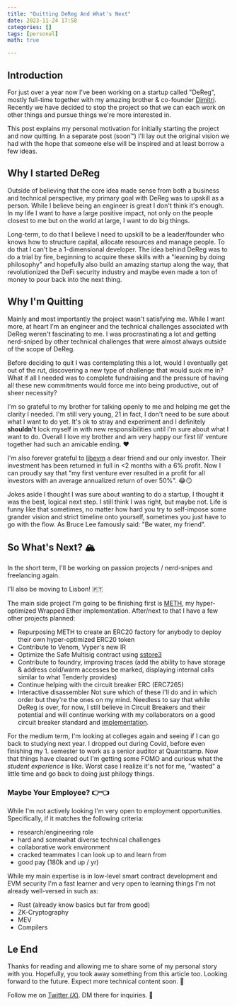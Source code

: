 ```yaml
---
title: "Quitting DeReg And What's Next"
date: 2023-11-24 17:58
categories: []
tags: [personal]
math: true

---
```


## Introduction

For just over a year now I've been working on a startup called "DeReg", mostly full-time together
with my amazing brother & co-founder [Dimitri](https://twitter.com/dimidumo). Recently we have
decided to stop the project so that we can each work on other things and pursue things we're more
interested in.

This post explains my personal motivation for initially starting the project and now quitting. In
a separate post (soon™️) I'll lay out the original vision we had with the hope that someone else
will be inspired and at least borrow a few ideas.

## Why I started DeReg

Outside of believing that the core idea made sense from both a business and technical perspective,
my primary goal with DeReg was to upskill as a person. While I believe being an engineer is great
I don't think it's enough. In my life I want to have a large positive impact, not only on the people
closest to me but on the world at large, I want to do big things.

Long-term, to do that I believe I need to upskill to be a leader/founder who knows how to
structure capital, allocate resources and manage people. To do that I can't be a 1-dimensional
developer. The idea behind DeReg was to do a trial by fire, beginning to acquire these skills with
a "learning by doing philosophy" and hopefully also build an amazing startup along the way, that
revolutionized the DeFi security industry and maybe even made a ton of money to pour back into the
next thing.

## Why I'm Quitting

Mainly and most importantly the project wasn't satisfying me. While I want more, at heart I'm an
engineer and the technical challenges associated with DeReg weren't fascinating to me. I was
procrastinating a lot and getting nerd-sniped by other technical challenges that were almost
always outside of the scope of DeReg.

Before deciding to quit I was contemplating this a lot, would I eventually get out of the
rut, discovering a new type of challenge that would suck me in? What if all I needed was to
complete fundraising and the pressure of having all these new commitments would force me into
being productive, out of sheer necessity?

I'm so grateful to my brother for talking openly to me and helping me get the clarity I needed.
I'm still very young, 21 in fact, I don't need to be sure about what I want to do yet. It's ok to
stray and experiment and I definitely **shouldn't** lock myself in with new responsibilities until
I'm sure about what I want to do. Overall I love my brother and am very happy our first lil' venture
together had such an amicable ending. ❤️

I'm also forever grateful to [libevm](https://twitter.com/libevm) a dear friend and our only
investor. Their investment has been returned in full in <2 months with a 6% profit. Now I can
proudly say that "my first venture ever resulted in a profit for all investors with an average
annualized return of over 50%". 😂😏

Jokes aside I thought I was sure about wanting to do a startup, I thought it was the best, logical
next step. I still think I was right, but maybe not. Life is funny like that sometimes, no matter
how hard you try to self-impose some grander vision and strict timeline onto yourself, sometimes you
just have to go with the flow. As Bruce Lee famously said: "Be water, my friend".

## So What's Next? 🏔️

In the short term, I'll be working on passion projects / nerd-snipes and freelancing again.

I'll also be moving to Lisbon! 🇵🇹

The main side project I'm going to be finishing first is
[METH](https://github.com/philogy/meth-weth), my hyper-optimized Wrapped Ether implementation.
After/next to that I have a few other projects planned:
- Repurposing METH to create an ERC20 factory for anybody to deploy their own hyper-optimized ERC20 token
- Contribute to Venom, Vyper's new IR
- Optimize the Safe Multisig contract using [sstore3](https://github.com/philogy/sstore3)
- Contribute to foundry, improving traces (add the ability to have storage & address cold/warm accesses be marked, displaying internal calls similar to what Tenderly provides)
- Continue helping with the circuit breaker ERC (ERC7265)
- Interactive disassembler
Not sure which of these I'll do and in which order but they're the ones on my mind. Needless to say
that while DeReg is over, for now, I still believe in Circuit Breakers and their potential and will
continue working with my collaborators on a good circuit breaker standard and [implementation](https://github.com/defi-circuit-breaker/erc7265).

For the medium term, I'm looking at colleges again and seeing if I can go back to studying next
year. I dropped out during Covid, before even finishing my 1. semester to work as a senior auditor
at Quantstamp. Now that things have cleared out I'm getting some FOMO and curious what the _student
experience_ is like. Worst case I realize it's not for me, "wasted" a little time and go back to
doing just philogy things.

### Maybe Your Employee? 👉👈

While I'm not actively looking I'm very open to employment opportunities. Specifically, if it matches
the following criteria:
- research/engineering role
- hard and somewhat diverse technical challenges
- collaborative work environment
- cracked teammates I can look up to and learn from
- good pay (180k and up / yr)

While my main expertise is in low-level smart contract development and EVM security I'm a fast
learner and very open to learning things I'm not already well-versed in such as:
- Rust (already know basics but far from good)
- ZK-Cryptography
- MEV
- Compilers

## Le End

Thanks for reading and allowing me to share some of my personal story with you. Hopefully, you took
away something from this article too. Looking forward to the future. Expect more technical content
soon. 👀

Follow me on [Twitter ($X$)](https://twitter.com/real_philogy). DM there for inquiries. 📩
